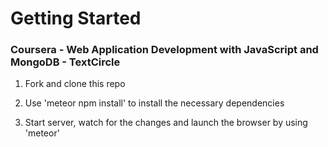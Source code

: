 # Getting Started

### Coursera - Web Application Development with JavaScript and MongoDB - TextCircle

1. Fork and clone this repo

2. Use 'meteor npm install' to install the necessary dependencies

3. Start server, watch for the changes and launch the browser by using 'meteor'